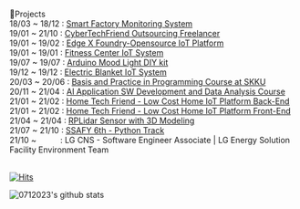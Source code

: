 <br/>
📖Projects<br/>
18/03 ~ 18/12 : <a href = "https://github.com/0712023/Smart-Factory-Monitoring-System">Smart Factory Monitoring System</a><br>
19/01 ~ 21/10 : <a href = "https://github.com/CyberTechFriend-Outsourcing-Freelancer">CyberTechFriend Outsourcing Freelancer</a><br>
19/01 ~ 19/02 : <a href = "https://github.com/0712023/Edge-X-Foundry_Opensource-IoT-Platform">Edge X Foundry-Opensource IoT Platform</a><br>
19/01 ~ 19/01 : <a href = "https://github.com/0712023/Fitness-Center-IoT-System">Fitness Center IoT System</a><br>
19/07 ~ 19/07 : <a href = "https://github.com/0712023/Arduino-Mood-Light-DIY-kit">Arduino Mood Light DIY kit</a><br>
19/12 ~ 19/12 : <a href = "https://github.com/0712023/Electric-Blanket-IoT-System">Electric Blanket IoT System</a><br>
20/03 ~ 20/06 : <a href = "https://github.com/0712023/Basis-and-Practice-in-Programming_SKKU">Basis and Practice in Programming Course at SKKU</a><br>
20/11 ~ 21/04 : <a href = "https://github.com/Encore-Playdata-BigData-Course">AI Application SW Development and Data Analysis Course</a><br>
21/01 ~ 21/02 : <a href = "https://github.com/0712023/htf-backend">Home Tech Friend - Low Cost Home IoT Platform Back-End</a><br>
21/01 ~ 21/02 : <a href = "https://github.com/0712023/htf-frontend">Home Tech Friend - Low Cost Home IoT Platform Front-End</a><br>
21/04 ~ 21/04 : <a href = "https://github.com/0712023/rplidar_three">RPLidar Sensor with 3D Modeling</a><br>
21/07 ~ 21/10 : <a href = "https://github.com/SSAFY-6th">SSAFY 6th - Python Track</a><br>
21/10 ~&emsp;&emsp;&emsp;: LG CNS - Software Engineer Associate | LG Energy Solution Facility Environment Team<br>

<br>
  
[![Hits](https://hits.seeyoufarm.com/api/count/incr/badge.svg?url=https%3A%2F%2Fgithub.com%2F0712023%2F&count_bg=%2335B4FB&title_bg=%23A3FBED&icon=&icon_color=%238AFFFD&title=hit%21&edge_flat=true)](https://hits.seeyoufarm.com)

![0712023's github stats](https://github-readme-stats.vercel.app/api?username=0712023&show_icons=true)
